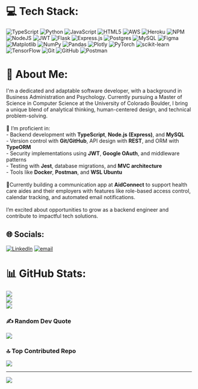 # 💻 Tech Stack:
![TypeScript](https://img.shields.io/badge/typescript-%23007ACC.svg?style=for-the-badge&logo=typescript&logoColor=white) ![Python](https://img.shields.io/badge/python-3670A0?style=for-the-badge&logo=python&logoColor=ffdd54) ![JavaScript](https://img.shields.io/badge/javascript-%23323330.svg?style=for-the-badge&logo=javascript&logoColor=%23F7DF1E) ![HTML5](https://img.shields.io/badge/html5-%23E34F26.svg?style=for-the-badge&logo=html5&logoColor=white) ![AWS](https://img.shields.io/badge/AWS-%23FF9900.svg?style=for-the-badge&logo=amazon-aws&logoColor=white) ![Heroku](https://img.shields.io/badge/heroku-%23430098.svg?style=for-the-badge&logo=heroku&logoColor=white) ![NPM](https://img.shields.io/badge/NPM-%23CB3837.svg?style=for-the-badge&logo=npm&logoColor=white) ![NodeJS](https://img.shields.io/badge/node.js-6DA55F?style=for-the-badge&logo=node.js&logoColor=white) ![JWT](https://img.shields.io/badge/JWT-black?style=for-the-badge&logo=JSON%20web%20tokens) ![Flask](https://img.shields.io/badge/flask-%23000.svg?style=for-the-badge&logo=flask&logoColor=white) ![Express.js](https://img.shields.io/badge/express.js-%23404d59.svg?style=for-the-badge&logo=express&logoColor=%2361DAFB) ![Postgres](https://img.shields.io/badge/postgres-%23316192.svg?style=for-the-badge&logo=postgresql&logoColor=white) ![MySQL](https://img.shields.io/badge/mysql-4479A1.svg?style=for-the-badge&logo=mysql&logoColor=white) ![Figma](https://img.shields.io/badge/figma-%23F24E1E.svg?style=for-the-badge&logo=figma&logoColor=white) ![Matplotlib](https://img.shields.io/badge/Matplotlib-%23ffffff.svg?style=for-the-badge&logo=Matplotlib&logoColor=black) ![NumPy](https://img.shields.io/badge/numpy-%23013243.svg?style=for-the-badge&logo=numpy&logoColor=white) ![Pandas](https://img.shields.io/badge/pandas-%23150458.svg?style=for-the-badge&logo=pandas&logoColor=white) ![Plotly](https://img.shields.io/badge/Plotly-%233F4F75.svg?style=for-the-badge&logo=plotly&logoColor=white) ![PyTorch](https://img.shields.io/badge/PyTorch-%23EE4C2C.svg?style=for-the-badge&logo=PyTorch&logoColor=white) ![scikit-learn](https://img.shields.io/badge/scikit--learn-%23F7931E.svg?style=for-the-badge&logo=scikit-learn&logoColor=white) ![TensorFlow](https://img.shields.io/badge/TensorFlow-%23FF6F00.svg?style=for-the-badge&logo=TensorFlow&logoColor=white) ![Git](https://img.shields.io/badge/git-%23F05033.svg?style=for-the-badge&logo=git&logoColor=white) ![GitHub](https://img.shields.io/badge/github-%23121011.svg?style=for-the-badge&logo=github&logoColor=white) ![Postman](https://img.shields.io/badge/Postman-FF6C37?style=for-the-badge&logo=postman&logoColor=white)

# 💫 About Me:
I'm a dedicated and adaptable software developer, with a background in Business Administration and Psychology. Currently pursuing a Master of Science in Computer Science at the University of Colorado Boulder, I bring a unique blend of analytical thinking, human-centered design, and technical problem-solving.<br><br>🔧 I’m proficient in:<br>- Backend development with **TypeScript**, **Node.js (Express)**, and **MySQL**<br>- Version control with **Git/GitHub**, API design with **REST**, and ORM with **TypeORM**<br>- Security implementations using **JWT**, **Google OAuth**, and middleware patterns<br>- Testing with **Jest**, database migrations, and **MVC architecture**<br>- Tools like **Docker**, **Postman**, and **WSL Ubuntu**<br><br>🚀Currently building a communication app at **AidConnect** to support health care aides and their employers with features like role-based access control, calendar tracking, and automated email notifications.<br><br>I’m excited about opportunities to grow as a backend engineer and contribute to impactful tech solutions.

## 🌐 Socials:
[![LinkedIn](https://img.shields.io/badge/LinkedIn-%230077B5.svg?logo=linkedin&logoColor=white)](https://linkedin.com/in/marco-s-1a7036267) [![email](https://img.shields.io/badge/Email-D14836?logo=gmail&logoColor=white)](mailto:marco.inctva2@gmail.com) 

# 📊 GitHub Stats:
![](https://github-readme-stats.vercel.app/api?username=MarcoSantos2&theme=dark&hide_border=false&include_all_commits=false&count_private=true)<br/>
![](https://nirzak-streak-stats.vercel.app/?user=MarcoSantos2&theme=dark&hide_border=false)<br/>
![](https://github-readme-stats.vercel.app/api/top-langs/?username=MarcoSantos2&theme=dark&layout=compact&langs_count=10&exclude_repo=Word-and-Letter-Counter2,First-Project---Test,Project-2---Keep-Moving,Udemy---Part-2-of-this-Python-3-Deep-Dive-series,Deploy-an-NLP-Text-Generator--Bart-Simpson-Chalkboard-Gag)

### ✍️ Random Dev Quote
![](https://quotes-github-readme.vercel.app/api?type=horizontal&theme=radical)

### 🔝 Top Contributed Repo
![](https://github-contributor-stats.vercel.app/api?username=MarcoSantos2&limit=5&theme=dark&combine_all_yearly_contributions=true)

---
[![](https://visitcount.itsvg.in/api?id=MarcoSantos2&icon=0&color=0)](https://visitcount.itsvg.in)

<!-- Proudly created with GPRM ( https://gprm.itsvg.in ) -->
